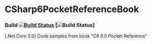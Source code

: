 # CSharp6PocketReferenceBook
### Build [![Build Status](https://travis-ci.org/kajstof/CSharp6PocketReferenceBook.svg?branch=master)](https://travis-ci.org/kajstof/CSharp6PocketReferenceBook) [![Build Status](https://circleci.com/gh/kajstof/CSharp6PocketReferenceBook.svg?style=shield)]
[.Net Core 2.0] Code samples from book "C# 6.0 Pocket Reference"
